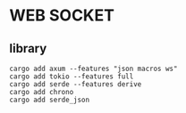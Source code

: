 # WEB SOCKET

## library
    cargo add axum --features "json macros ws"
    cargo add tokio --features full
    cargo add serde --features derive
    cargo add chrono
    cargo add serde_json